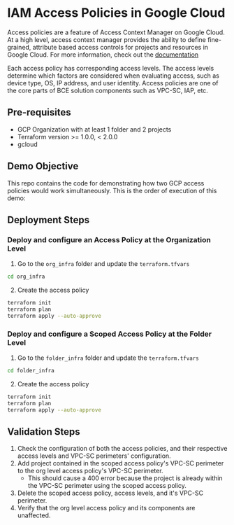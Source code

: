 # IAM Access Policies in Google Cloud

Access policies are a feature of Access Context Manager on Google Cloud. At a high level, access context manager provides the ability to define fine-grained, attribute based access controls for projects and resources in Google Cloud. For more information, check out the [documentation](https://cloud.google.com/access-context-manager/docs/overview)

Each access policy has corresponding access levels. The access levels determine which factors are considered when evaluating access, such as device type, OS, IP address, and user identity. Access policies are one of the core parts of BCE solution components such as VPC-SC, IAP, etc. 

## Pre-requisites
- GCP Organization with at least 1 folder and 2 projects 
- Terraform version >= 1.0.0, < 2.0.0
- gcloud 

## Demo Objective
This repo contains the code for demonstrating how two GCP access policies would work simultaneously. This is the order of execution of this demo:

## Deployment Steps


### Deploy and configure an Access Policy at the **Organization Level**
1. Go to the `org_infra` folder and update the `terraform.tfvars`
```bash
cd org_infra
```
2. Create the access policy
```bash
terraform init
terraform plan
terraform apply --auto-approve
```

### Deploy and configure a **Scoped Access Policy at the Folder Level**
1. Go to the `folder_infra` folder and update the `terraform.tfvars`
```bash
cd folder_infra
```
2. Create the access policy
```bash
terraform init
terraform plan
terraform apply --auto-approve
```

## Validation Steps

1. Check the configuration of both the access policies, and their respective access levels and VPC-SC perimeters' configuration.
2. Add project contained in the scoped access policy's VPC-SC perimeter to the org level access policy's VPC-SC perimeter. 
    - This should cause a 400 error because the project is already within the VPC-SC perimeter using the scoped access policy. 
3. Delete the scoped access policy, access levels, and it's VPC-SC perimeter.
4. Verify that the org level access policy and its components are unaffected.

